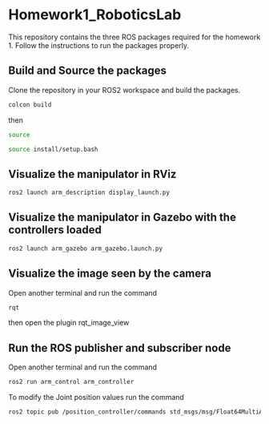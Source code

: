 # Homework1_RoboticsLab

This repository contains the three ROS packages required for the homework 1.
Follow the instructions to run the packages properly.

## Build and Source the packages

Clone the repository in your ROS2 workspace and build the packages.

```bash
colcon build
```
then 
```bash
source
```
```bash
source install/setup.bash
```

## Visualize the manipulator in RViz

```bash
ros2 launch arm_description display_launch.py
```


## Visualize the manipulator in Gazebo with the controllers loaded
```bash
ros2 launch arm_gazebo arm_gazebo.launch.py
```

## Visualize the image seen by the camera

Open another terminal and run the command
```bash
rqt
```

then open the plugin rqt_image_view

## Run the ROS publisher and subscriber node

Open another terminal and run the command
```bash
ros2 run arm_control arm_controller
```

To modify the Joint position values run the command 
```bash
ros2 topic pub /position_controller/commands std_msgs/msg/Float64MultiArray "data: [j0_value, j1_value, j2_value, j3_value]"
```
